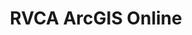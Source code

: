 ---
schema: default
title: RVCA ArcGIS Online
organization: RVCA
notes: >-
  <strong>Vistit Us on ArcGIS Online</strong><br><br>Explore RVCA data and
  access ready-to-use maps, layers and apps
resources:
  - name: RVCA ArcGIS Online
    url: 'https://rvcagis.maps.arcgis.com/home/index.html'
    format: html
license: ''
category:
  - 'Interactive Mapping, Links and Resourses'
maintainer: 'Dave Crossman, RVCA GIS Coordinator'
maintainer_email: '<a href="mailto:gis@rvca.ca">gis@rvca.ca</a>'
lastUpdate: <strong>01-13-2018</strong>
---